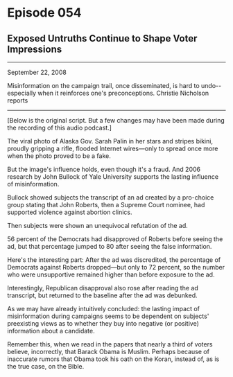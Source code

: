 # Episode 054

## Exposed Untruths Continue to Shape Voter Impressions

---

September 22, 2008

Misinformation on the campaign trail, once disseminated, is hard to undo--especially when it reinforces one's preconceptions. Christie Nicholson reports

---

[Below is the original script. But a few changes may have been made during the recording of this audio podcast.]

The viral photo of Alaska Gov. Sarah Palin in her stars and stripes bikini, proudly gripping a rifle, flooded Internet wires—only to spread once more when the photo proved to be a fake.

But the image's influence holds, even though it's a fraud. And 2006 research by John Bullock of Yale University supports the lasting influence of misinformation.

Bullock showed subjects the transcript of an ad created by a pro-choice group stating that John Roberts, then a Supreme Court nominee, had supported violence against abortion clinics.

Then subjects were shown an unequivocal refutation of the ad.

56 percent of the Democrats had disapproved of Roberts before seeing the ad, but that percentage jumped to 80 after seeing the false information.

Here's the interesting part: After the ad was discredited, the percentage of Democrats against Roberts dropped—but only to 72 percent, so the number who were unsupportive remained higher than before exposure to the ad.

Interestingly, Republican disapproval also rose after reading the ad transcript, but returned to the baseline after the ad was debunked.

As we may have already intuitively concluded: the lasting impact of misinformation during campaigns seems to be dependent on subjects' preexisting views as to whether they buy into negative (or positive) information about a candidate.

Remember this, when we read in the papers that nearly a third of voters believe, incorrectly, that Barack Obama is Muslim. Perhaps because of inaccurate rumors that Obama took his oath on the Koran, instead of, as is the true case, on the Bible.

